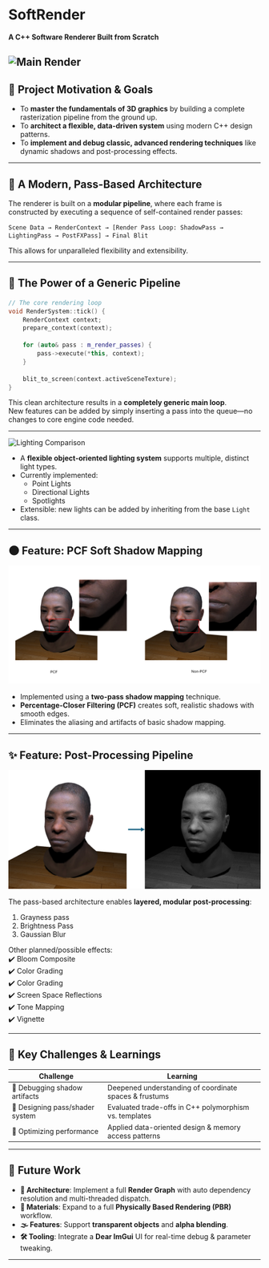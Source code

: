 # SoftRender  
**A C++ Software Renderer Built from Scratch**

![Main Render](images/teaser.gif)  
---

## 🚀 Project Motivation & Goals
- To **master the fundamentals of 3D graphics** by building a complete rasterization pipeline from the ground up.  
- To **architect a flexible, data-driven system** using modern C++ design patterns.  
- To **implement and debug classic, advanced rendering techniques** like dynamic shadows and post-processing effects.  
---

## 🧩 A Modern, Pass-Based Architecture
The renderer is built on a **modular pipeline**, where each frame is constructed by executing a sequence of self-contained render passes:
```
Scene Data → RenderContext → [Render Pass Loop: ShadowPass → LightingPass → PostFXPass] → Final Blit
```
This allows for unparalleled flexibility and extensibility.

---

## 🔁 The Power of a Generic Pipeline

```cpp
// The core rendering loop
void RenderSystem::tick() {
    RenderContext context;
    prepare_context(context);

    for (auto& pass : m_render_passes) {
        pass->execute(*this, context);
    }

    blit_to_screen(context.activeSceneTexture);
}
```

This clean architecture results in a **completely generic main loop**.  
New features can be added by simply inserting a pass into the queue—no changes to core engine code needed.

---
![Lighting Comparison](images/light.gif)

- A **flexible object-oriented lighting system** supports multiple, distinct light types.
- Currently implemented:
  - Point Lights
  - Directional Lights
  - Spotlights
- Extensible: new lights can be added by inheriting from the base `Light` class.

---

## 🌑 Feature: PCF Soft Shadow Mapping

![Soft Shadows Comparison](images/pcf.png)

- Implemented using a **two-pass shadow mapping** technique.
- **Percentage-Closer Filtering (PCF)** creates soft, realistic shadows with smooth edges.
- Eliminates the aliasing and artifacts of basic shadow mapping.

---

## ✨ Feature: Post-Processing Pipeline

![Grayness](images/post_processing.png)

The pass-based architecture enables **layered, modular post-processing**:
1. Grayness pass 
2. Brightness Pass  
3. Gaussian Blur  

Other planned/possible effects:   
✔️ Bloom Composite  
✔️ Color Grading  
✔️ Color Grading  
✔️ Screen Space Reflections  
✔️ Tone Mapping  
✔️ Vignette  

---

## 🧠 Key Challenges & Learnings

| Challenge | Learning |
|----------|----------|
| 🐛 Debugging shadow artifacts | Deepened understanding of coordinate spaces & frustums |
| 🧩 Designing pass/shader system | Evaluated trade-offs in C++ polymorphism vs. templates |
| 🚀 Optimizing performance | Applied data-oriented design & memory access patterns |

---

## 🔮 Future Work

- **🧱 Architecture**: Implement a full **Render Graph** with auto dependency resolution and multi-threaded dispatch.  
- **🎨 Materials**: Expand to a full **Physically Based Rendering (PBR)** workflow.  
- **🌫️ Features**: Support **transparent objects** and **alpha blending**.  
- **🛠️ Tooling**: Integrate a **Dear ImGui** UI for real-time debug & parameter tweaking.  

---

